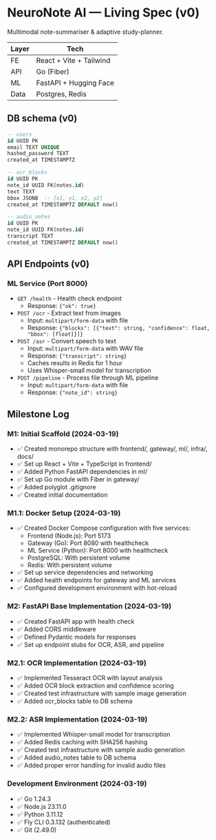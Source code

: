 # NeuroNote AI — Living Spec (v0)

Multimodal note-summariser & adaptive study-planner.

| Layer | Tech                     |
|-------|--------------------------|
| FE    | React + Vite + Tailwind  |
| API   | Go (Fiber)               |
| ML    | FastAPI + Hugging Face   |
| Data  | Postgres, Redis          |

## DB schema (v0)
```sql
-- users
id UUID PK
email TEXT UNIQUE
hashed_password TEXT
created_at TIMESTAMPTZ

-- ocr_blocks
id UUID PK
note_id UUID FK(notes.id)
text TEXT
bbox JSONB  -- [x1, y1, x2, y2]
created_at TIMESTAMPTZ DEFAULT now()

-- audio_notes
id UUID PK
note_id UUID FK(notes.id)
transcript TEXT
created_at TIMESTAMPTZ DEFAULT now()
```

## API Endpoints (v0)

### ML Service (Port 8000)
- `GET /health` - Health check endpoint
  - Response: `{"ok": true}`
- `POST /ocr` - Extract text from images
  - Input: `multipart/form-data` with file
  - Response: `{"blocks": [{"text": string, "confidence": float, "bbox": [float]}]}`
- `POST /asr` - Convert speech to text
  - Input: `multipart/form-data` with WAV file
  - Response: `{"transcript": string}`
  - Caches results in Redis for 1 hour
  - Uses Whisper-small model for transcription
- `POST /pipeline` - Process file through ML pipeline
  - Input: `multipart/form-data` with file
  - Response: `{"note_id": string}`

## Milestone Log

### M1: Initial Scaffold (2024-03-19)
- ✅ Created monorepo structure with frontend/, gateway/, ml/, infra/, docs/
- ✅ Set up React + Vite + TypeScript in frontend/
- ✅ Added Python FastAPI dependencies in ml/
- ✅ Set up Go module with Fiber in gateway/
- ✅ Added polyglot .gitignore
- ✅ Created initial documentation

### M1.1: Docker Setup (2024-03-19)
- ✅ Created Docker Compose configuration with five services:
  - Frontend (Node.js): Port 5173
  - Gateway (Go): Port 8080 with healthcheck
  - ML Service (Python): Port 8000 with healthcheck
  - PostgreSQL: With persistent volume
  - Redis: With persistent volume
- ✅ Set up service dependencies and networking
- ✅ Added health endpoints for gateway and ML services
- ✅ Configured development environment with hot-reload

### M2: FastAPI Base Implementation (2024-03-19)
- ✅ Created FastAPI app with health check
- ✅ Added CORS middleware
- ✅ Defined Pydantic models for responses
- ✅ Set up endpoint stubs for OCR, ASR, and pipeline

### M2.1: OCR Implementation (2024-03-19)
- ✅ Implemented Tesseract OCR with layout analysis
- ✅ Added OCR block extraction and confidence scoring
- ✅ Created test infrastructure with sample image generation
- ✅ Added ocr_blocks table to DB schema

### M2.2: ASR Implementation (2024-03-19)
- ✅ Implemented Whisper-small model for transcription
- ✅ Added Redis caching with SHA256 hashing
- ✅ Created test infrastructure with sample audio generation
- ✅ Added audio_notes table to DB schema
- ✅ Added proper error handling for invalid audio files

### Development Environment (2024-03-19)
- ✅ Go 1.24.3
- ✅ Node.js 23.11.0
- ✅ Python 3.11.12
- ✅ Fly CLI 0.3.132 (authenticated)
- ✅ Git (2.49.0)
